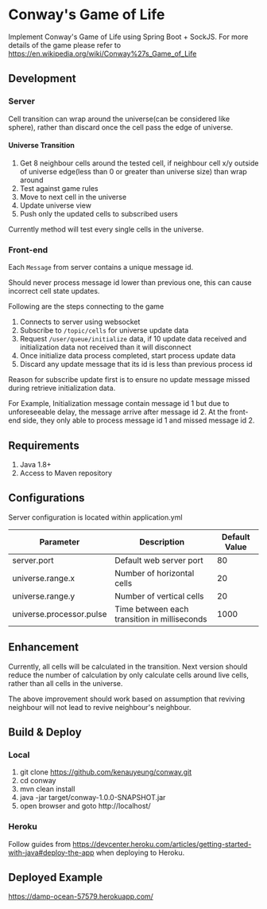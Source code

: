# Conway's Game of Life
Implement Conway's Game of Life using Spring Boot + SockJS. For more details of the game please refer to https://en.wikipedia.org/wiki/Conway%27s_Game_of_Life

## Development
### Server
Cell transition can wrap around the universe(can be considered like sphere), rather than discard once the cell pass the edge of universe.

#### Universe Transition
1. Get 8 neighbour cells around the tested cell, if neighbour cell x/y outside of universe edge(less than 0 or greater than universe size) than wrap around
2. Test against game rules
3. Move to next cell in the universe
4. Update universe view
5. Push only the updated cells to subscribed users

Currently method will test every single cells in the universe.

### Front-end
Each `Message` from server contains a unique message id. 

Should never process message id lower than previous one, this can cause incorrect cell state updates.

Following are the steps connecting to the game
1. Connects to server using websocket
2. Subscribe to `/topic/cells` for universe update data
3. Request `/user/queue/initialize` data, if 10 update data received and initialization data not received than it will disconnect
4. Once initialize data process completed, start process update data
5. Discard any update message that its id is less than previous process id

Reason for subscribe update first is to ensure no update message missed during retrieve initialization data.

For Example,
Initialization message contain message id 1 but due to unforeseeable delay, the message arrive after message id 2.
At the front-end side, they only able to process message id 1 and missed message id 2.

## Requirements
1. Java 1.8+
2. Access to Maven repository

## Configurations
Server configuration is located within application.yml

Parameter | Description | Default Value
--- | --- | ---
server.port | Default web server port | 80
universe.range.x | Number of horizontal cells | 20
universe.range.y | Number of vertical cells | 20
universe.processor.pulse | Time between each transition in milliseconds | 1000

## Enhancement
Currently, all cells will be calculated in the transition. Next version should reduce the number of calculation by only calculate cells around live cells, rather than all cells in the universe.

The above improvement should work based on assumption that reviving neighbour will not lead to revive neighbour's neighbour.

## Build & Deploy
### Local
1. git clone https://github.com/kenauyeung/conway.git
2. cd conway
3. mvn clean install
4. java -jar target/conway-1.0.0-SNAPSHOT.jar
5. open browser and goto http://localhost/
### Heroku
Follow guides from https://devcenter.heroku.com/articles/getting-started-with-java#deploy-the-app when deploying to Heroku.

## Deployed Example
https://damp-ocean-57579.herokuapp.com/
